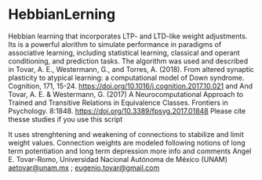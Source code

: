# HebbianLerning
Hebbian learning that incorporates LTP- and LTD-like weight adjustments.
Its is a powerful alorithm to simulate performance in paradigms of associative learning, including statistical learning, 
classical and operant conditioning, and prediction tasks.
The algorithm was used and described in 
Tovar, A. E., Westermann, G., and Torres, A. (2018). From altered synaptic plasticity to atypical learning: 
a computational model of Down syndrome. Cognition, 171, 15-24. 
https://doi.org/10.1016/j.cognition.2017.10.021
and 
And Tovar, A. E. & Westermann, G. (2017) A Neurocomputational Approach to Trained and Transitive Relations in Equivalence Classes. Frontiers in Psychology. 8:1848. https://doi.org/10.3389/fpsyg.2017.01848
Please cite thesse studies if you use this script

It uses strenghtening and weakening of connections to stabilize and limit weight values. Connection weights are
modeled following notions of long term potentiation and long term depression more info and comments Angel E. Tovar-Romo, Universidad Nacional Autónoma de México (UNAM) 
aetovar@unam.mx ; eugenio.tovar@gmail.com


